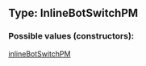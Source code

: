 ## Type: InlineBotSwitchPM  

### Possible values (constructors):

[inlineBotSwitchPM](../constructors/inlineBotSwitchPM.md)  


